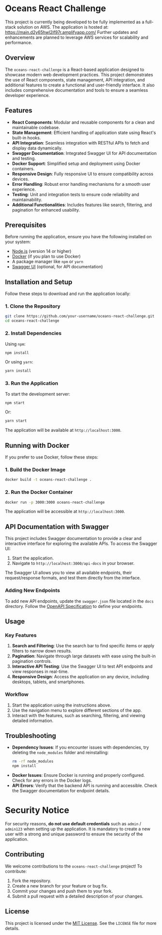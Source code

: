
# Oceans React Challenge

This project is currently being developed to be fully implemented as a full-stack solution on AWS.
The application is hosted at: https://main.d2y65hwl2if97r.amplifyapp.com/
Further updates and enhancements are planned to leverage AWS services for scalability and performance.


## Overview

The `oceans-react-challenge` is a React-based application designed to showcase modern web development practices. This project demonstrates the use of React components, state management, API integration, and additional features to create a functional and user-friendly interface. It also includes comprehensive documentation and tools to ensure a seamless developer experience.

## Features

- **React Components**: Modular and reusable components for a clean and maintainable codebase.
- **State Management**: Efficient handling of application state using React's built-in hooks.
- **API Integration**: Seamless integration with RESTful APIs to fetch and display data dynamically.
- **Swagger Documentation**: Integrated Swagger UI for API documentation and testing.
- **Docker Support**: Simplified setup and deployment using Docker containers.
- **Responsive Design**: Fully responsive UI to ensure compatibility across devices.
- **Error Handling**: Robust error handling mechanisms for a smooth user experience.
- **Testing**: Unit and integration tests to ensure code reliability and maintainability.
- **Additional Functionalities**: Includes features like search, filtering, and pagination for enhanced usability.

## Prerequisites

Before running the application, ensure you have the following installed on your system:

- [Node.js](https://nodejs.org/) (version 14 or higher)
- [Docker](https://www.docker.com/) (if you plan to use Docker)
- A package manager like `npm` or `yarn`
- [Swagger UI](https://swagger.io/tools/swagger-ui/) (optional, for API documentation)

## Installation and Setup

Follow these steps to download and run the application locally:

### 1. Clone the Repository

```bash
git clone https://github.com/your-username/oceans-react-challenge.git
cd oceans-react-challenge
```

### 2. Install Dependencies

Using `npm`:

```bash
npm install
```

Or using `yarn`:

```bash
yarn install
```

### 3. Run the Application

To start the development server:

```bash
npm start
```

Or:

```bash
yarn start
```

The application will be available at `http://localhost:3000`.

## Running with Docker

If you prefer to use Docker, follow these steps:

### 1. Build the Docker Image

```bash
docker build -t oceans-react-challenge .
```

### 2. Run the Docker Container

```bash
docker run -p 3000:3000 oceans-react-challenge
```

The application will be accessible at `http://localhost:3000`.

## API Documentation with Swagger

This project includes Swagger documentation to provide a clear and interactive interface for exploring the available APIs. To access the Swagger UI:

1. Start the application.
2. Navigate to `http://localhost:3000/api-docs` in your browser.

The Swagger UI allows you to view all available endpoints, their request/response formats, and test them directly from the interface.

### Adding New Endpoints

To add new API endpoints, update the `swagger.json` file located in the `docs` directory. Follow the [OpenAPI Specification](https://swagger.io/specification/) to define your endpoints.

## Usage

### Key Features

1. **Search and Filtering**: Use the search bar to find specific items or apply filters to narrow down results.
2. **Pagination**: Navigate through large datasets with ease using the built-in pagination controls.
3. **Interactive API Testing**: Use the Swagger UI to test API endpoints and view responses in real-time.
4. **Responsive Design**: Access the application on any device, including desktops, tablets, and smartphones.

### Workflow

1. Start the application using the instructions above.
2. Use the navigation menu to explore different sections of the app.
3. Interact with the features, such as searching, filtering, and viewing detailed information.

## Troubleshooting

- **Dependency Issues**: If you encounter issues with dependencies, try deleting the `node_modules` folder and reinstalling:
    ```bash
    rm -rf node_modules
    npm install
    ```
- **Docker Issues**: Ensure Docker is running and properly configured. Check for any errors in the Docker logs.
- **API Errors**: Verify that the backend API is running and accessible. Check the Swagger documentation for endpoint details.

 # Security Notice
 
  For security reasons, **do not use default credentials** such as `admin` / `admin123` 
  when setting up the application. It is mandatory to create a new user with a strong 
  and unique password to ensure the security of the application.

## Contributing

We welcome contributions to the `oceans-react-challenge` project! To contribute:

1. Fork the repository.
2. Create a new branch for your feature or bug fix.
3. Commit your changes and push them to your fork.
4. Submit a pull request with a detailed description of your changes.

## License

This project is licensed under the [MIT License](https://opensource.org/licenses/MIT). See the `LICENSE` file for more details.


